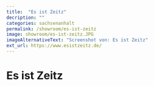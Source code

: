```yaml
---
title:  "Es ist Zeitz"
decription: ""
categories: sachsenanhalt
permalink: /showroom/es-ist-zeitz
image: showroom/es-ist-zeitz.JPG
imageAlternativeText: "Screenshot von: Es ist Zeitz"
ext_url: https://www.esistzeitz.de/
---
```


# Es ist Zeitz